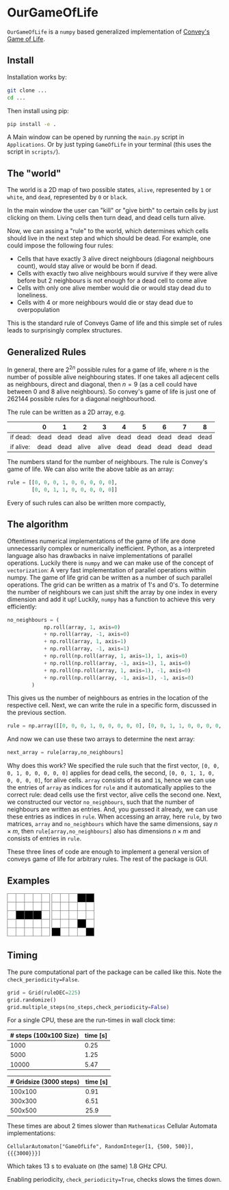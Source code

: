 # OurGameOfLife

`OurGameOfLife` is a `numpy` based generalized implementation of [Convey's Game of Life](https://en.wikipedia.org/wiki/Conway%27s_Game_of_Life).

## Install

Installation works by:
```bash
git clone ...
cd ...
```
Then install using pip:
```bash
pip install -e .
```
A Main window can be opened by running the `main.py` script in `Applications`.
Or by just typing `GameOfLife` in your terminal (this uses the script in `scripts/`).


## The "world"

The world is a 2D map of two possible states, `alive`, represented by `1` or `white`, and `dead`, represented by `0` or `black`.

In the main window the user can "kill" or "give birth" to certain cells by just clicking on them. Living cells then turn dead, and dead cells turn alive.

Now, we can assing a "rule" to the world, which determines which cells should live in the next step and which should be dead.
For example, one could impose the following four rules:
 - Cells that have exactly 3 alive direct neighbours (diagonal neighbours count), would stay alive or would be born if dead.
 - Cells with exactly two alive neighbours would survive if they were alive before but 2 neighbours is not enough for a dead cell to come alive
 - Cells with only one alive member would die or would stay dead du to loneliness.
 - Cells with 4 or more neighbours would die or stay dead due to overpopulation

This is the standard rule of Conveys Game of life and this simple set of rules leads to surprisingly complex structures.
## Generalized Rules

In general, there are $2^{2n}$ possible rules for a game of life, where $n$ is the number of possible alive neighbouring states.
If one takes all adjecent cells as neighbours, direct and diagonal, then $n=9$ (as a cell could have between 0 and 8 alive neighbours).
So convey's game of life is just one of 262144 possible rules for a diagonal neighbourhood.

The rule can be written as a 2D array, e.g.

|   |  0 | 1 |2|3|4|5|6|7|8|
|---|---|--|-|-|-|-|-|-|-|
| if dead:  | dead  |dead|dead|alive|dead|dead|dead|dead|dead|
| if alive:  |  dead |dead|alive|alive|dead|dead|dead|dead|dead|

The numbers stand for the number of neighbours.
The rule is Convey's game of life.
We can also write the above table as an array:
```python
rule = [[0, 0, 0, 1, 0, 0, 0, 0, 0],
        [0, 0, 1, 1, 0, 0, 0, 0, 0]]
```



Every of such rules can also be written more compactly,


## The algorithm

Oftentimes numerical implementations of the game of life are done unnecessarily complex or numerically inefficient.
Python, as a interpreted language also has drawbacks in naive implementations of parallel operations.
Luckily there is `numpy` and we can make use of the concept of `vectorization`: A very fast implementation of parallel operations within numpy.
The game of life grid can be written as a number of such parallel operations.
The grid can be written as a matrix of 1's and 0's.
To determine the number of neighbours we can just shift the array by one index in every dimension and add it up!
Luckily, `numpy` has a function to achieve this very efficiently:
```python
no_neighbours = (
            np.roll(array, 1, axis=0)
            + np.roll(array, -1, axis=0)
            + np.roll(array, 1, axis=1)
            + np.roll(array, -1, axis=1)
            + np.roll(np.roll(array, 1, axis=1), 1, axis=0)
            + np.roll(np.roll(array, -1, axis=1), 1, axis=0)
            + np.roll(np.roll(array, 1, axis=1), -1, axis=0)
            + np.roll(np.roll(array, -1, axis=1), -1, axis=0)
        )
```
This gives us the number of neighbours as entries in the location of the respective cell.
Next, we can write the rule in a specific form, discussed in the previous section.
```python
rule = np.array([[0, 0, 0, 1, 0, 0, 0, 0, 0], [0, 0, 1, 1, 0, 0, 0, 0, 0]])
```
And now we can use these two arrays to determine the next array:
```python
next_array = rule[array,no_neighbours]
```
Why does this work?
We specified the rule such that the first vector, `[0, 0, 0, 1, 0, 0, 0, 0, 0]` applies for dead cells, the second, `[0, 0, 1, 1, 0, 0, 0, 0, 0]`, for alive cells.
`array` consists of `0`s and `1`s, hence we can use the entries of `array` as indices for `rule` and it automatically applies to the correct rule: dead cells use the first vector, alive cells the second one.
Next, we constructed our vector `no_neighbours`, such that the number of neighbours are written as entries.
And, you guessed it already, we can use these entries as indices in `rule`.
When accessing an array, here `rule`, by two matrices, `array` and `no_neighbours`  which have the same dimensions, say $n\times m$, then `rule[array,no_neighbours]` also has dimensions $n \times m$ and consists of entries in `rule`.

These three lines of code are enough to implement a general version of conveys game of life for arbitrary rules.
The rest of the package is GUI.

## Examples

![](statics/blinker.gif) ![](statics/spaceship.gif)

## Timing

The pure computational part of the package can be called like this. Note the `check_periodicity=False`.
```python
grid = Grid(ruleDEC=225)
grid.randomize()
grid.multiple_steps(no_steps,check_periodicity=False)
```

For a single CPU, these are the run-times in wall clock time:

| # steps (100x100 Size) | time [s] |
|--|--|
| 1000| 0.25|
| 5000| 1.25|
| 10000| 5.47|

| # Gridsize (3000 steps) | time [s] |
|--|--|
| 100x100| 0.91|
| 300x300| 6.51|
| 500x500| 25.9|

These times are about 2 times slower than `Mathematicas` Cellular Automata implementations:
```
CellularAutomaton["GameOfLife", RandomInteger[1, {500, 500}], {{{3000}}}]
```
Which takes 13 s to evaluate on (the same) 1.8 GHz CPU.

Enabling periodicity, `check_periodicity=True`, checks slows the times down.

